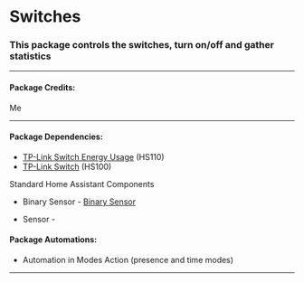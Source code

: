 # Switches

### This package controls the switches, turn on/off and gather statistics

<hr --- </hr> 

<h4 align="left">Package Credits:</h4>

Me

<hr --- </hr>

<h4 align="left">Package Dependencies:</h4>

* [TP-Link Switch Energy Usage](https://www.home-assistant.io/components/sensor.template/) (HS110)
* [TP-Link Switch]() (HS100)

Standard Home Assistant Components

* Binary Sensor - [Binary Sensor](https://www.home-assistant.io/components/binary_sensor.template/)

* Sensor - 

<h4 align="left">Package Automations:</h4>

* Automation in Modes Action (presence and time modes) 

<hr --- </hr>